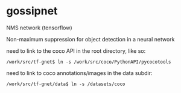 # gossipnet
NMS network (tensorflow)

Non-maximum suppression for object detection in a neural network


need to link to the coco API in the root directory, like so:
```
/work/src/tf-gnet$ ln -s /work/src/coco/PythonAPI/pycocotools
```

need to link to coco annotations/images in the data subdir:
```
/work/src/tf-gnet/data$ ln -s /datasets/coco
```

